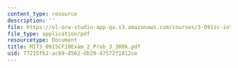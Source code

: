 ```yaml
---
content_type: resource
description: ''
file: https://ol-ocw-studio-app-qa.s3.amazonaws.com/courses/3-091sc-introduction-to-solid-state-chemistry-fall-2010/77215fb2ac89d562db2947572f1812ce_MIT3_091SCF10Exam_2_Prob_3_300k.pdf
file_type: application/pdf
resourcetype: Document
title: MIT3_091SCF10Exam_2_Prob_3_300k.pdf
uid: 77215fb2-ac89-d562-db29-47572f1812ce
---
```

